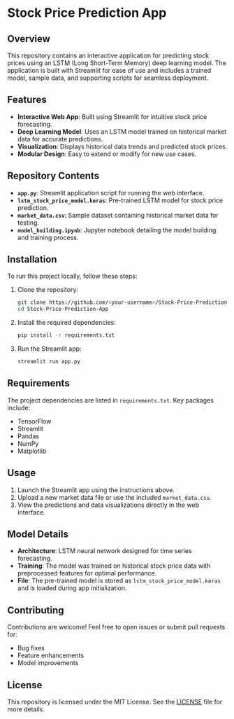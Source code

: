 # Stock Price Prediction App

## Overview
This repository contains an interactive application for predicting stock prices using an LSTM (Long Short-Term Memory) deep learning model. The application is built with Streamlit for ease of use and includes a trained model, sample data, and supporting scripts for seamless deployment.

## Features
- **Interactive Web App**: Built using Streamlit for intuitive stock price forecasting.
- **Deep Learning Model**: Uses an LSTM model trained on historical market data for accurate predictions.
- **Visualization**: Displays historical data trends and predicted stock prices.
- **Modular Design**: Easy to extend or modify for new use cases.

## Repository Contents
- **`app.py`**: Streamlit application script for running the web interface.
- **`lstm_stock_price_model.keras`**: Pre-trained LSTM model for stock price prediction.
- **`market_data.csv`**: Sample dataset containing historical market data for testing.
- **`model_building.ipynb`**: Jupyter notebook detailing the model building and training process.

## Installation
To run this project locally, follow these steps:

1. Clone the repository:
   ```bash
   git clone https://github.com/<your-username>/Stock-Price-Prediction-App.git
   cd Stock-Price-Prediction-App
   ```

2. Install the required dependencies:
   ```bash
   pip install -r requirements.txt
   ```

3. Run the Streamlit app:
   ```bash
   streamlit run app.py
   ```

## Requirements
The project dependencies are listed in `requirements.txt`. Key packages include:
- TensorFlow
- Streamlit
- Pandas
- NumPy
- Matplotlib

## Usage
1. Launch the Streamlit app using the instructions above.
2. Upload a new market data file or use the included `market_data.csv`.
3. View the predictions and data visualizations directly in the web interface.

## Model Details
- **Architecture**: LSTM neural network designed for time series forecasting.
- **Training**: The model was trained on historical stock price data with preprocessed features for optimal performance.
- **File**: The pre-trained model is stored as `lstm_stock_price_model.keras` and is loaded during app initialization.

## Contributing
Contributions are welcome! Feel free to open issues or submit pull requests for:
- Bug fixes
- Feature enhancements
- Model improvements

## License
This repository is licensed under the MIT License. See the [LICENSE](LICENSE) file for more details.


